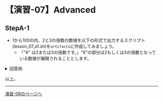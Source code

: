 # 【演習-07】Advanced

## StepA-1

- 1から100の内、2と3の倍数の数値を以下の形式で出力するスクリプト(lesson_07_a1.sh)を`artifacts`に作成してみましょう。
    - 「"6" は2または3の倍数です。」"6"の部分は2もしくは3の倍数となっている数値が展開されることとします。

<details>
<summary>回答例</summary>
<div>

```bash
#!/bin/bash

for i in {1..100}
do
  result_2=$((i % 2))
  result_3=$((i % 3))
  if [ ${result_2} -eq 0 -o ${result_3} -eq 0 ];
  then
    echo "\"${i}\"は2または3の倍数です。"
  fi
done
```

- `%`を用いることで剰余算の結果となります。
- 2で割った時に0となる。もしくは3で割った時に0となる時にecho出力されます。

</div>
</details>

以上。

---

[演習-08のページへ](../08/basic.md)